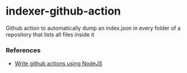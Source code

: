 # indexer-github-action

Github action to automatically dump an index.json in every folder of a repository that lists all files inside it

### References

- [Write github actions using NodeJS](https://datree.io/github-actions/)
